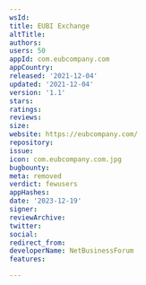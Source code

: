 ```yaml
---
wsId: 
title: EUBI Exchange
altTitle: 
authors: 
users: 50
appId: com.eubcompany.com
appCountry: 
released: '2021-12-04'
updated: '2021-12-04'
version: '1.1'
stars: 
ratings: 
reviews: 
size: 
website: https://eubcompany.com/
repository: 
issue: 
icon: com.eubcompany.com.jpg
bugbounty: 
meta: removed
verdict: fewusers
appHashes: 
date: '2023-12-19'
signer: 
reviewArchive: 
twitter: 
social: 
redirect_from: 
developerName: NetBusinessForum
features: 

---
```


